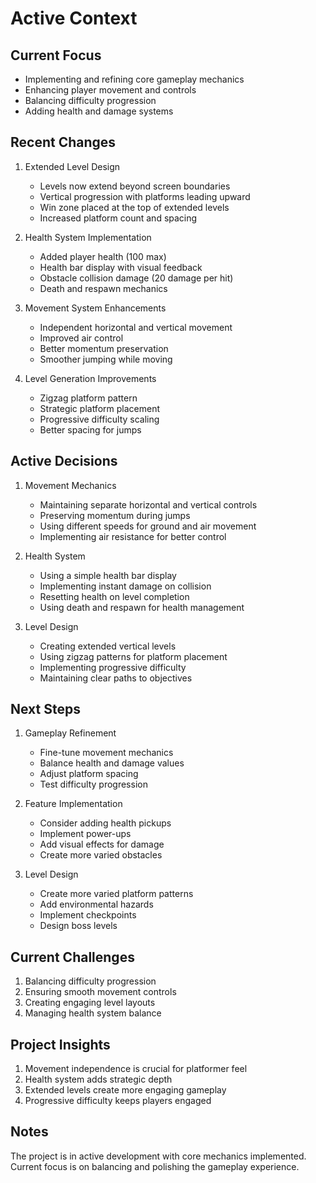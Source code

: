 # Active Context

## Current Focus
- Implementing and refining core gameplay mechanics
- Enhancing player movement and controls
- Balancing difficulty progression
- Adding health and damage systems

## Recent Changes
1. Extended Level Design
   - Levels now extend beyond screen boundaries
   - Vertical progression with platforms leading upward
   - Win zone placed at the top of extended levels
   - Increased platform count and spacing

2. Health System Implementation
   - Added player health (100 max)
   - Health bar display with visual feedback
   - Obstacle collision damage (20 damage per hit)
   - Death and respawn mechanics

3. Movement System Enhancements
   - Independent horizontal and vertical movement
   - Improved air control
   - Better momentum preservation
   - Smoother jumping while moving

4. Level Generation Improvements
   - Zigzag platform pattern
   - Strategic platform placement
   - Progressive difficulty scaling
   - Better spacing for jumps

## Active Decisions
1. Movement Mechanics
   - Maintaining separate horizontal and vertical controls
   - Preserving momentum during jumps
   - Using different speeds for ground and air movement
   - Implementing air resistance for better control

2. Health System
   - Using a simple health bar display
   - Implementing instant damage on collision
   - Resetting health on level completion
   - Using death and respawn for health management

3. Level Design
   - Creating extended vertical levels
   - Using zigzag patterns for platform placement
   - Implementing progressive difficulty
   - Maintaining clear paths to objectives

## Next Steps
1. Gameplay Refinement
   - Fine-tune movement mechanics
   - Balance health and damage values
   - Adjust platform spacing
   - Test difficulty progression

2. Feature Implementation
   - Consider adding health pickups
   - Implement power-ups
   - Add visual effects for damage
   - Create more varied obstacles

3. Level Design
   - Create more varied platform patterns
   - Add environmental hazards
   - Implement checkpoints
   - Design boss levels

## Current Challenges
1. Balancing difficulty progression
2. Ensuring smooth movement controls
3. Creating engaging level layouts
4. Managing health system balance

## Project Insights
1. Movement independence is crucial for platformer feel
2. Health system adds strategic depth
3. Extended levels create more engaging gameplay
4. Progressive difficulty keeps players engaged

## Notes
The project is in active development with core mechanics implemented. Current focus is on balancing and polishing the gameplay experience. 
